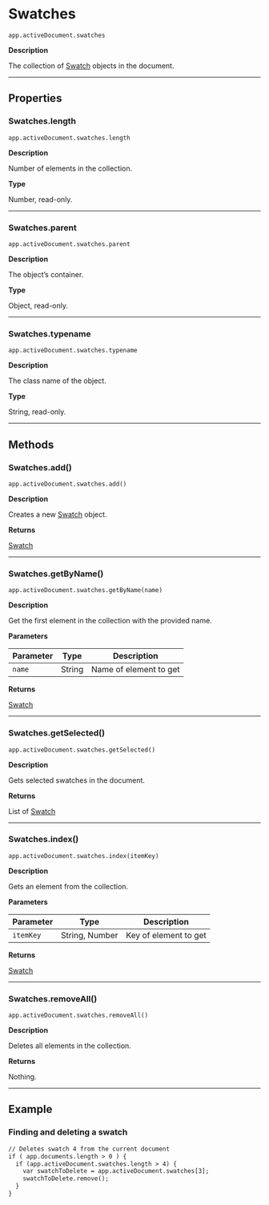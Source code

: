 # Swatches

`app.activeDocument.swatches`

**Description**

The collection of [Swatch](Swatch.md#jsobjref-swatch) objects in the document.

---

## Properties

### Swatches.length

`app.activeDocument.swatches.length`

**Description**

Number of elements in the collection.

**Type**

Number, read-only.

---

### Swatches.parent

`app.activeDocument.swatches.parent`

**Description**

The object’s container.

**Type**

Object, read-only.

---

### Swatches.typename

`app.activeDocument.swatches.typename`

**Description**

The class name of the object.

**Type**

String, read-only.

---

## Methods

### Swatches.add()

`app.activeDocument.swatches.add()`

**Description**

Creates a new [Swatch](Swatch.md#jsobjref-swatch) object.

**Returns**

[Swatch](Swatch.md#jsobjref-swatch)

---

### Swatches.getByName()

`app.activeDocument.swatches.getByName(name)`

**Description**

Get the first element in the collection with the provided name.

**Parameters**

| Parameter   | Type   | Description            |
|-------------|--------|------------------------|
| `name`      | String | Name of element to get |

**Returns**

[Swatch](Swatch.md#jsobjref-swatch)

---

### Swatches.getSelected()

`app.activeDocument.swatches.getSelected()`

**Description**

Gets selected swatches in the document.

**Returns**

List of [Swatch](Swatch.md#jsobjref-swatch)

---

### Swatches.index()

`app.activeDocument.swatches.index(itemKey)`

**Description**

Gets an element from the collection.

**Parameters**

| Parameter   | Type           | Description           |
|-------------|----------------|-----------------------|
| `itemKey`   | String, Number | Key of element to get |

**Returns**

[Swatch](Swatch.md#jsobjref-swatch)

---

### Swatches.removeAll()

`app.activeDocument.swatches.removeAll()`

**Description**

Deletes all elements in the collection.

**Returns**

Nothing.

---

## Example

### Finding and deleting a swatch

```default
// Deletes swatch 4 from the current document
if ( app.documents.length > 0 ) {
  if (app.activeDocument.swatches.length > 4) {
    var swatchToDelete = app.activeDocument.swatches[3];
    swatchToDelete.remove();
  }
}
```
